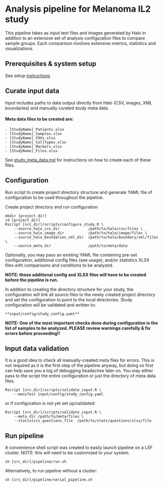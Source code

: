 # Analysis pipeline for Melanoma IL2 study

This pipeline takes as input text files and images generated by Halo in addition to an extensive set of analysis configuration files to compare sample groups. Each comparison involves extensive metrics, statistics and visualizations.

## Prerequisites & system setup

See setup [instructions](docs/setup.md)


## Curate input data

Input includes paths to data output directly from Halo (CSV, images, XML boundaries) and manually curated study meta data.

#### Meta data files to be created are:

    - [StudyName]_Patients.xlsx
    - [StudyName]_Samples.xlsx
    - [StudyName]_FOVs.xlsx
    - [StudyName]_CellTypes.xlsx
    - [StudyName]_Markers.xlsx
    - [StudyName]_Files.xlsx

See [study_meta_data.md](docs/study_meta_data.md) for instructions on how to create each of these files.

## Configuration

Run script to create project directory structure and generate YAML file of configuration to be used throughout the pipeline.

Create project directory and run configuration
```
mkdir [project_dir]
cd [project_dir]
Rscript [src_dir]/scripts/configure_study.R \
    --source_halo_csv_dir             /path/to/halo/csv/files \
    --source_halo_image_dir           /path/to/halo/image/files \
    --source_halo_boundaries_xml_dir  /path/to/halo/boundary/xml/files \
    --source_meta_dir                 /path/to/meta/data
```
Optionally, you may pass an existing YAML file containing pre-set configuration, additional config files (see usage), and/or statistics XLSX files with comparisons and conditions to be analyzed.

<b>NOTE: these additional config and XLSX files will have to be created before the pipeline is run.</b>


In addition to creating the directory structure for your study, the configuration will link all source files to the newly created project directory and set the configuration to point to the local directories. Study configuration will be validated and written to:

    **input/config/study_config.yaml**

**NOTE: One of the most important checks done during configuration is the list of samples to be analyzed. PLEASE review warnings carefully & fix errors before proceeding!!**


## Input data validation

It is a good idea to check all manually-created meta files for errors. This is not required as it is the first step of the pipeline anyway, but doing so first can help save you a log of debugging headaches later on. You may either pass to the script the entire configuration or just the directory of meta data files.

```
Rscript [src_dir]/scripts/validate_input.R \
    --manifest input/config/study_config.yaml
```
or if configuration is not yet set up/validated:
```
Rscript [src_dir]/scripts/validate_input.R \
    --meta_dir /path/to/meta/files \
    --statistics_questions_file  /path/to/stats/questions/xlsx/file
```

## Run pipeline

A convenience shell script was created to easily launch pipeline on a LSF cluster.
NOTE: this will need to be customized to your system.
```
sh [src_dir]/pipeline/run.sh
```

Alternatively, to run pipeline without a cluster:
```
sh [src_dir]/pipeline/serial_pipeline.sh
```
